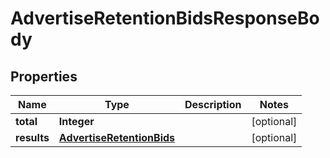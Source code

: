 # AdvertiseRetentionBidsResponseBody

## Properties
Name | Type | Description | Notes
------------ | ------------- | ------------- | -------------
**total** | **Integer** |  |  [optional]
**results** | [**AdvertiseRetentionBids**](AdvertiseRetentionBids.md) |  |  [optional]
